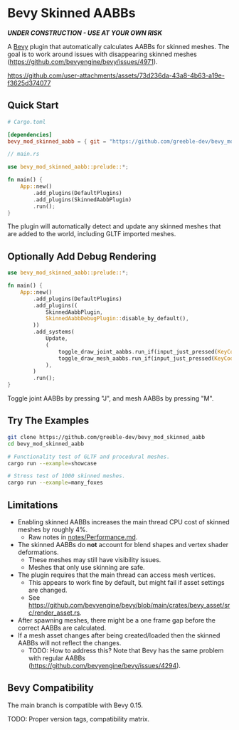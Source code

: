 # Bevy Skinned AABBs

***UNDER CONSTRUCTION - USE AT YOUR OWN RISK***

A [Bevy](https://github.com/bevyengine/bevy) plugin that automatically calculates AABBs for skinned meshes. The goal is to work around issues with disappearing skinned meshes (https://github.com/bevyengine/bevy/issues/4971).

https://github.com/user-attachments/assets/73d236da-43a8-4b63-a19e-f3625d374077

## Quick Start

```toml
# Cargo.toml

[dependencies]
bevy_mod_skinned_aabb = { git = "https://github.com/greeble-dev/bevy_mod_skinned_aabb.git" }
```

```rust
// main.rs

use bevy_mod_skinned_aabb::prelude::*;

fn main() {
    App::new()
        .add_plugins(DefaultPlugins)
        .add_plugins(SkinnedAabbPlugin)
        .run();
}
```

The plugin will automatically detect and update any skinned meshes that are added to the world, including GLTF imported meshes.

## Optionally Add Debug Rendering

```rust
use bevy_mod_skinned_aabb::prelude::*;

fn main() {
    App::new()
        .add_plugins(DefaultPlugins)
        .add_plugins((
            SkinnedAabbPlugin,
            SkinnedAabbDebugPlugin::disable_by_default(),
        ))
        .add_systems(
            Update,
            (
                toggle_draw_joint_aabbs.run_if(input_just_pressed(KeyCode::KeyJ)),
                toggle_draw_mesh_aabbs.run_if(input_just_pressed(KeyCode::KeyM)),
            ),
        )
        .run();	
}
```

Toggle joint AABBs by pressing "J", and mesh AABBs by pressing "M".

## Try The Examples

```sh
git clone https://github.com/greeble-dev/bevy_mod_skinned_aabb
cd bevy_mod_skinned_aabb

# Functionality test of GLTF and procedural meshes.
cargo run --example=showcase

# Stress test of 1000 skinned meshes.
cargo run --example=many_foxes
```


## Limitations

- Enabling skinned AABBs increases the main thread CPU cost of skinned meshes by roughly 4%. 
	- Raw notes in [notes/Performance.md](notes/Performance.md).
- The skinned AABBs do **not** account for blend shapes and vertex shader deformations.
	- These meshes may still have visibility issues.
	- Meshes that only use skinning are safe.
- The plugin requires that the main thread can access mesh vertices.
	- This appears to work fine by default, but might fail if asset settings are changed.
	- See https://github.com/bevyengine/bevy/blob/main/crates/bevy_asset/src/render_asset.rs.
- After spawning meshes, there might be a one frame gap before the correct AABBs are calculated.
- If a mesh asset changes after being created/loaded then the skinned AABBs will not reflect the changes.
    - TODO: How to address this? Note that Bevy has the same problem with regular AABBs (https://github.com/bevyengine/bevy/issues/4294).

## Bevy Compatibility

The main branch is compatible with Bevy 0.15.

TODO: Proper version tags, compatibility matrix.